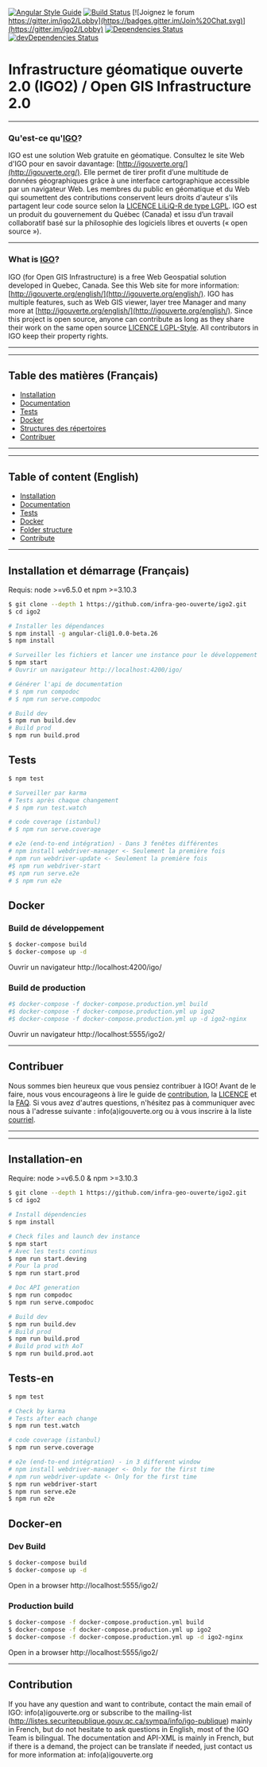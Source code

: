 [![Angular Style Guide](https://mgechev.github.io/angular2-style-guide/images/badge.svg)](https://angular.io/styleguide)
[![Build Status](https://travis-ci.org/infra-geo-ouverte/igo2.svg?branch=master)](https://travis-ci.org/infra-geo-ouverte/igo2)
[![Joignez le forum https://gitter.im/igo2/Lobby](https://badges.gitter.im/Join%20Chat.svg)](https://gitter.im/igo2/Lobby)
[![Dependencies Status](https://david-dm.org/infra-geo-ouverte/igo2.svg)](https://david-dm.org/infra-geo-ouverte/igo2)
[![devDependencies Status](https://david-dm.org/infra-geo-ouverte/igo2/dev-status.svg)](https://david-dm.org/infra-geo-ouverte/igo2?type=dev)

# Infrastructure géomatique ouverte 2.0 (IGO2) / Open GIS Infrastructure 2.0
***

### Qu'est-ce qu'[IGO](http://igouverte.org/)?
IGO est une solution Web gratuite en géomatique. Consultez le site Web d'IGO pour en savoir davantage: [http://igouverte.org/](http://igouverte.org/).
Elle permet de tirer profit d’une multitude de données géographiques grâce à une interface cartographique accessible par un navigateur Web.
Les membres du public en géomatique et du Web qui soumettent des contributions conservent leurs droits d'auteur s'ils partagent leur code source selon la [LICENCE LiLiQ-R de type LGPL](LICENCE.txt).
IGO est un produit du gouvernement du Québec (Canada) et issu d’un travail collaboratif basé sur la philosophie des logiciels libres et ouverts (« open source »).
***
### What is [IGO](http://igouverte.org/english/)?
IGO (for Open GIS Infrastructure) is a free Web Geospatial solution developed in Quebec, Canada. See this Web site for more information: [http://igouverte.org/english/](http://igouverte.org/english/).
IGO has multiple features, such as Web GIS viewer, layer tree Manager and many more at [http://igouverte.org/english/](http://igouverte.org/english/).
Since this project is open source, anyone can contribute as long as they share their work on the same open source [LICENCE LGPL-Style](LICENSE_ENGLISH.txt). All contributors in IGO keep their property rights.

***

---
## Table des matières (Français)

- [Installation](#installation-et-démarrage)
- [Documentation](http://igo2.readthedocs.io/fr/latest/)
- [Tests](#tests)
- [Docker](#docker)
- [Structures des répertoires](#structures-des-répertoires)
- [Contribuer](#contribuer)


***

---
## Table of content (English)

- [Installation](#installation-en)
- [Documentation](http://igo2.readthedocs.io/fr/latest/english.html)
- [Tests](#tests-en)
- [Docker](#docker-en)
- [Folder structure](#folder-structure)
- [Contribute](#contribution)

***

## Installation et démarrage (Français)

Requis: node >=v6.5.0 et npm >=3.10.3

```bash
$ git clone --depth 1 https://github.com/infra-geo-ouverte/igo2.git
$ cd igo2

# Installer les dépendances
$ npm install -g angular-cli@1.0.0-beta.26
$ npm install

# Surveiller les fichiers et lancer une instance pour le développement
$ npm start
# Ouvrir un navigateur http://localhost:4200/igo/

# Générer l'api de documentation
# $ npm run compodoc
# $ npm run serve.compodoc

# Build dev
$ npm run build.dev
# Build prod
$ npm run build.prod
```

## Tests

```bash
$ npm test

# Surveiller par karma
# Tests après chaque changement
# $ npm run test.watch

# code coverage (istanbul)
# $ npm run serve.coverage

# e2e (end-to-end intégration) - Dans 3 fenêtes différentes
# npm install webdriver-manager <- Seulement la première fois
# npm run webdriver-update <- Seulement la première fois
#$ npm run webdriver-start
#$ npm run serve.e2e
# $ npm run e2e
```

## Docker

### Build de développement

```bash
$ docker-compose build
$ docker-compose up -d
```

Ouvrir un navigateur http://localhost:4200/igo/

### Build de production

```bash
#$ docker-compose -f docker-compose.production.yml build
#$ docker-compose -f docker-compose.production.yml up igo2
#$ docker-compose -f docker-compose.production.yml up -d igo2-nginx
```

Ouvrir un navigateur  http://localhost:5555/igo2/


***
## Contribuer
Nous sommes bien heureux que vous pensiez contribuer à IGO! Avant de le faire, nous vous encourageons à lire le guide de [contribution](http://igouverte.org/contribuer/), la [LICENCE](LICENCE.txt) et la [FAQ](http://igouverte.org/faq/). Si vous avez d'autres questions, n'hésitez pas à communiquer avec nous à l'adresse suivante : info(a)igouverte.org ou à vous inscrire à la liste [courriel](http://listes.securitepublique.gouv.qc.ca/sympa/info/igo-publique).

***

***

## Installation-en

Require: node >=v6.5.0 & npm >=3.10.3

```bash
$ git clone --depth 1 https://github.com/infra-geo-ouverte/igo2.git
$ cd igo2

# Install dépendencies
$ npm install

# Check files and launch dev instance
$ npm start
# Avec les tests continus
$ npm run start.deving
# Pour la prod
$ npm run start.prod

# Doc API generation
$ npm run compodoc
$ npm run serve.compodoc

# Build dev
$ npm run build.dev
# Build prod
$ npm run build.prod
# Build prod with AoT
$ npm run build.prod.aot
```

## Tests-en

```bash
$ npm test

# Check by karma
# Tests after each change
$ npm run test.watch

# code coverage (istanbul)
$ npm run serve.coverage

# e2e (end-to-end intégration) - in 3 different window
# npm install webdriver-manager <- Only for the first time
# npm run webdriver-update <- Only for the first time
$ npm run webdriver-start
$ npm run serve.e2e
$ npm run e2e
```

## Docker-en

### Dev Build

```bash
$ docker-compose build
$ docker-compose up -d
```

Open in a browser http://localhost:5555/igo2/

### Production build

```bash
$ docker-compose -f docker-compose.production.yml build
$ docker-compose -f docker-compose.production.yml up igo2
$ docker-compose -f docker-compose.production.yml up -d igo2-nginx
```

Open in a browser  http://localhost:5555/igo2/


***

## Contribution
If you have any question and want to contribute, contact the main email of IGO: info(a)igouverte.org or subscribe to the mailing-list (http://listes.securitepublique.gouv.qc.ca/sympa/info/igo-publique) mainly in French, but do not hesitate to ask questions in English, most of the IGO Team is bilingual. The documentation and API-XML is mainly in French, but if there is a demand, the project can be translate if needed, just contact us for more information at: info(a)igouverte.org
